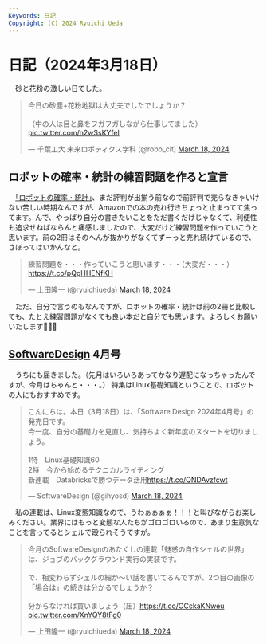 ```yaml
---
Keywords: 日記
Copyright: (C) 2024 Ryuichi Ueda
---
```


# 日記（2024年3月18日）

　砂と花粉の激しい日でした。

<blockquote class="twitter-tweet"><p lang="ja" dir="ltr">今日の砂塵+花粉地獄は大丈夫でしたでしょうか？<br><br>（中の人は目と鼻をフガフガしながら仕事してました） <a href="https://t.co/n2wSsKYfel">pic.twitter.com/n2wSsKYfel</a></p>&mdash; 千葉工大 未来ロボティクス学科 (@robo_cit) <a href="https://twitter.com/robo_cit/status/1769698811285250390?ref_src=twsrc%5Etfw">March 18, 2024</a></blockquote> <script async src="https://platform.twitter.com/widgets.js" charset="utf-8"></script>

## ロボットの確率・統計の練習問題を作ると宣言

　[「ロボットの確率・統計」](/?page=robot_and_stats)、まだ評判が出揃う前なので前評判で売らなきゃいけない苦しい時期なんですが、Amazonでの本の売れ行きちょっと止まってて焦ってます。んで、やっぱり自分の書きたいことをただ書くだけじゃなくて、利便性も追求せねばならんと痛感しましたので、大変だけど練習問題を作っていこうと思います。前の2冊はそのへんが抜かりがなくてずーっと売れ続けているので、さぼってはいかんなと。

<blockquote class="twitter-tweet"><p lang="ja" dir="ltr">練習問題を・・・作っていこうと思います・・・（大変だ・・・） <a href="https://t.co/pQgHHENfKH">https://t.co/pQgHHENfKH</a></p>&mdash; 上田隆一 (@ryuichiueda) <a href="https://twitter.com/ryuichiueda/status/1769514538255437858?ref_src=twsrc%5Etfw">March 18, 2024</a></blockquote> <script async src="https://platform.twitter.com/widgets.js" charset="utf-8"></script>

　ただ、自分で言うのもなんですが、ロボットの確率・統計は前の2冊と比較しても、たとえ練習問題がなくても良い本だと自分でも思います。よろしくお願いいたします🙏🙏🙏

## [SoftwareDesign](https://www.amazon.co.jp/shop/ryuichiueda/list/7MLC9JANITU0?ref_=aip_sf_list_spv_ofs_mixed_d) 4月号

　うちにも届きました。（先月はいろいろあってかなり遅配になっちゃったんですが、今月はちゃんと・・・。）
特集はLinux基礎知識ということで、ロボットの人にもおすすめです。

<blockquote class="twitter-tweet"><p lang="ja" dir="ltr">こんにちは。本日（3月18日）は、「Software Design 2024年4月号」の発売日です。<br>今一度、自分の基礎力を見直し、気持ちよく新年度のスタートを切りましょう。<br><br>1特　Linux基礎知識60<br>2特　今から始めるテクニカルライティング<br>新連載　Databricksで勝つデータ活用<a href="https://t.co/QNDAvzfcwt">https://t.co/QNDAvzfcwt</a></p>&mdash; SoftwareDesign (@gihyosd) <a href="https://twitter.com/gihyosd/status/1769551317557801331?ref_src=twsrc%5Etfw">March 18, 2024</a></blockquote> <script async src="https://platform.twitter.com/widgets.js" charset="utf-8"></script>

　私の連載は、Linux変態知識なので、うわぁぁぁぁ！！！と叫びながらお楽しみください。業界にはもっと変態な人たちがゴロゴロいるので、あまり生意気なことを言ってるとシェルで殴られそうですが。

<blockquote class="twitter-tweet"><p lang="ja" dir="ltr">今月のSoftwareDesignのあたくしの連載「魅惑の自作シェルの世界」は、ジョブのバックグラウンド実行の実装です。<br><br>で、相変わらずシェルの細か〜い話を書いてるんですが、2つ目の画像の「場合は」の続きは分かるでしょうか？<br><br>分からなければ買いましょう（圧）<a href="https://t.co/OCckaKNweu">https://t.co/OCckaKNweu</a> <a href="https://t.co/XnYQY8tFg0">pic.twitter.com/XnYQY8tFg0</a></p>&mdash; 上田隆一 (@ryuichiueda) <a href="https://twitter.com/ryuichiueda/status/1769647541522739301?ref_src=twsrc%5Etfw">March 18, 2024</a></blockquote> <script async src="https://platform.twitter.com/widgets.js" charset="utf-8"></script>



